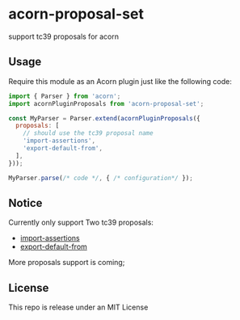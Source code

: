 # acorn-proposal-set
support tc39 proposals for acorn

## Usage
Require this module as an Acorn plugin just like the following code:

```js
import { Parser } from 'acorn';
import acornPluginProposals from 'acorn-proposal-set';

const MyParser = Parser.extend(acornPluginProposals({
  proposals: [
    // should use the tc39 proposal name
    'import-assertions',
    'export-default-from',
  ],
}));

MyParser.parse(/* code */, { /* configuration*/ });
```

## Notice

Currently only support Two tc39 proposals:

* [import-assertions](https://github.com/tc39/proposal-export-default-from)
* [export-default-from](https://github.com/tc39/proposal-export-default-from)

More proposals support is coming;

## License
This repo is release under an MIT License
